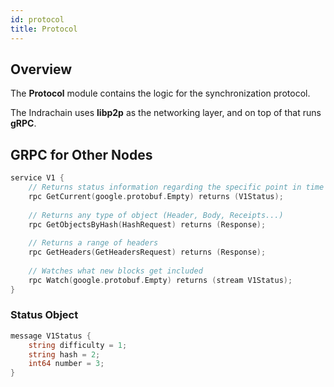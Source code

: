 ```yaml
---
id: protocol
title: Protocol
---
```


## Overview

The **Protocol** module contains the logic for the synchronization protocol.

The Indrachain uses **libp2p** as the networking layer, and on top of that runs **gRPC**.

## GRPC for Other Nodes

````go title="protocol/proto/v1.proto"
service V1 {
    // Returns status information regarding the specific point in time
    rpc GetCurrent(google.protobuf.Empty) returns (V1Status);
    
    // Returns any type of object (Header, Body, Receipts...)
    rpc GetObjectsByHash(HashRequest) returns (Response);
    
    // Returns a range of headers
    rpc GetHeaders(GetHeadersRequest) returns (Response);
    
    // Watches what new blocks get included
    rpc Watch(google.protobuf.Empty) returns (stream V1Status);
}
````

### Status Object

````go title="protocol/proto/v1.proto"
message V1Status {
    string difficulty = 1;
    string hash = 2;
    int64 number = 3;
}
````